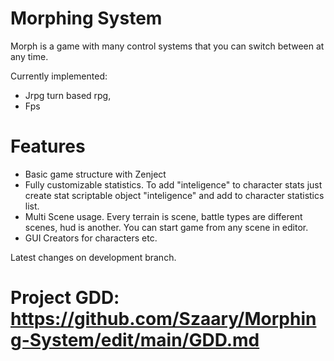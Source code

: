 # Morphing System
Morph is a game with many control systems that you can switch between at any time.

Currently implemented:
 - Jrpg turn based rpg,
 - Fps


# Features
- Basic game structure with Zenject
- Fully customizable statistics. To add "inteligence" to character stats just create stat scriptable object "inteligence" and add to character statistics list.
- Multi Scene usage. Every terrain is scene, battle types are different scenes, hud is another. You can start game from any scene in editor. 
- GUI Creators for characters etc.


Latest changes on development branch.

# Project GDD: https://github.com/Szaary/Morphing-System/edit/main/GDD.md
